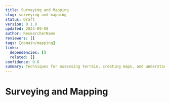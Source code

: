 ```yaml
---
title: Surveying and Mapping
slug: surveying-and-mapping
status: Draft
version: 0.1.0
updated: 2025-09-08
author: ResearcherName
reviewers: []
tags: [domain/mapping]
links:
  dependencies: []
  related: []
confidence: 0.6
summary: Techniques for assessing terrain, creating maps, and understanding topographical features.
---
```


# Surveying and Mapping

